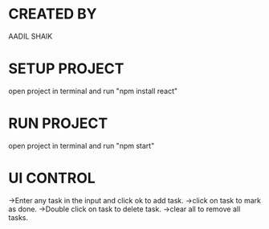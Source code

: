 # CREATED BY 
AADIL SHAIK

# SETUP PROJECT
open project in terminal and run "npm install react"

# RUN PROJECT
open project in terminal and run "npm start"

# UI CONTROL
->Enter any task in the input and click ok to add task.
->click on task to mark as done.
->Double click on task to delete task.
->clear all to remove all tasks.
